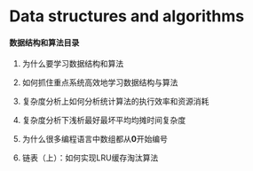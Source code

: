 # Data structures and algorithms
#### 数据结构和算法目录

1.  为什么要学习数据结构和算法
2.  如何抓住重点系统高效地学习数据结构与算法
3.  复杂度分析上如何分析统计算法的执行效率和资源消耗
4.  复杂度分析下浅析最好最坏平均均摊时间复杂度
5.  为什么很多编程语言中数组都从**0**开始编号

6. 链表（上）：如何实现LRU缓存淘汰算法